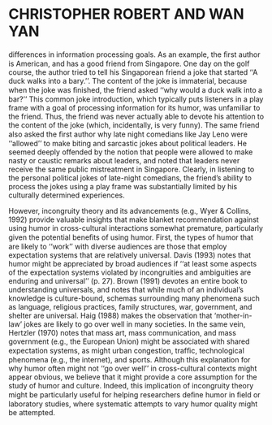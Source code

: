 # CHRISTOPHER ROBERT AND WAN YAN

differences in information processing goals. As an example, the ﬁrst author is American, and has a good friend from Singapore. One day on the golf course, the author tried to tell his Singaporean friend a joke that started ‘‘A duck walks into a bary.’’. The content of the joke is immaterial, because when the joke was ﬁnished, the friend asked ‘‘why would a duck walk into a bar?’’ This common joke introduction, which typically puts listeners in a play frame with a goal of processing information for its humor, was unfamiliar to the friend. Thus, the friend was never actually able to devote his attention to the content of the joke (which, incidentally, is very funny). The same friend also asked the ﬁrst author why late night comedians like Jay Leno were ‘‘allowed’’ to make biting and sarcastic jokes about political leaders. He seemed deeply offended by the notion that people were allowed to make nasty or caustic remarks about leaders, and noted that leaders never receive the same public mistreatment in Singapore. Clearly, in listening to the personal political jokes of late-night comedians, the friend’s ability to process the jokes using a play frame was substantially limited by his culturally determined experiences.

However, incongruity theory and its advancements (e.g., Wyer & Collins, 1992) provide valuable insights that make blanket recommendation against using humor in cross-cultural interactions somewhat premature, particularly given the potential beneﬁts of using humor. First, the types of humor that are likely to ‘‘work’’ with diverse audiences are those that employ expectation systems that are relatively universal. Davis (1993) notes that humor might be appreciated by broad audiences if ‘‘at least some aspects of the expectation systems violated by incongruities and ambiguities are enduring and universal’’ (p. 27). Brown (1991) devotes an entire book to understanding universals, and notes that while much of an individual’s knowledge is culture-bound, schemas surrounding many phenomena such as language, religious practices, family structures, war, government, and shelter are universal. Haig (1988) makes the observation that ‘mother-in-law’ jokes are likely to go over well in many societies. In the same vein, Hertzler (1970) notes that mass art, mass communication, and mass government (e.g., the European Union) might be associated with shared expectation systems, as might urban congestion, trafﬁc, technological phenomena (e.g., the internet), and sports. Although this explanation for why humor often might not ‘‘go over well’’ in cross-cultural contexts might appear obvious, we believe that it might provide a core assumption for the study of humor and culture. Indeed, this implication of incongruity theory might be particularly useful for helping researchers deﬁne humor in ﬁeld or laboratory studies, where systematic attempts to vary humor quality might be attempted.